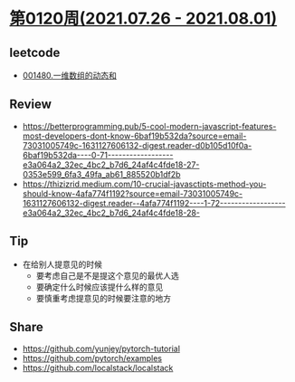 # [第0120周(2021.07.26 - 2021.08.01)](https://github.com/vjudge/ARTS/blob/master/2021/第0120周.md)

## leetcode
* [001480.一维数组的动态和](https://github.com/vjudge/leetcode/tree/master/001000-001500/001480.一维数组的动态和)

## Review
* https://betterprogramming.pub/5-cool-modern-javascript-features-most-developers-dont-know-6baf19b532da?source=email-73031005749c-1631127606132-digest.reader-d0b105d10f0a-6baf19b532da----0-71------------------e3a064a2_32ec_4bc2_b7d6_24af4c4fde18-27-0353e599_6fa3_49fa_ab61_885520b1df2b
* https://thizizrid.medium.com/10-crucial-javasctipts-method-you-should-know-4afa774f1192?source=email-73031005749c-1631127606132-digest.reader--4afa774f1192----1-72------------------e3a064a2_32ec_4bc2_b7d6_24af4c4fde18-28-

## Tip
* 在给别人提意见的时候
    - 要考虑自己是不是提这个意见的最优人选
    - 要确定什么时候应该提什么样的意见
    - 要慎重考虑提意见的时候要注意的地方

## Share
* https://github.com/yunjey/pytorch-tutorial
* https://github.com/pytorch/examples
* https://github.com/localstack/localstack
